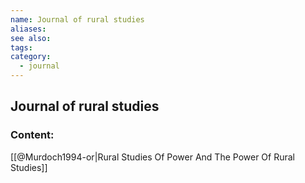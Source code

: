 ```yaml
---
name: Journal of rural studies
aliases:
see also:
tags:
category:
  - journal
---
```


## Journal of rural studies

### Content:
[[@Murdoch1994-or|Rural Studies Of Power And The Power Of Rural Studies]]